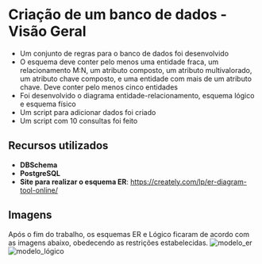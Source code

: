 # Criação de um banco de dados - Visão Geral
 - Um conjunto de regras para o banco de dados foi desenvolvido
 - O esquema deve conter pelo menos uma entidade fraca, um relacionamento M:N, um atributo composto, um atributo multivalorado, um atributo chave composto, e uma entidade com mais de um atributo chave. Deve conter pelo menos cinco entidades
 - Foi desenvolvido o diagrama entidade-relacionamento, esquema lógico e esquema físico
 - Um script para adicionar dados foi criado
 - Um script com 10 consultas foi feito

## Recursos utilizados
 - **DBSchema**
 - **PostgreSQL**
 - **Site para realizar o esquema ER**: https://creately.com/lp/er-diagram-tool-online/

## Imagens
Após o fim do trabalho, os esquemas ER e Lógico ficaram de acordo com as imagens abaixo, obedecendo as restrições estabelecidas.
![modelo_er](https://github.com/vitorccmanso/Pos-Graduacao/assets/129124026/fb6b932a-40c4-4260-aa0b-4ebd5a64c21e)
![modelo_lógico](https://github.com/vitorccmanso/Pos-Graduacao/assets/129124026/b5ec8d3f-7e92-4bc1-963b-35a3116d819b)

